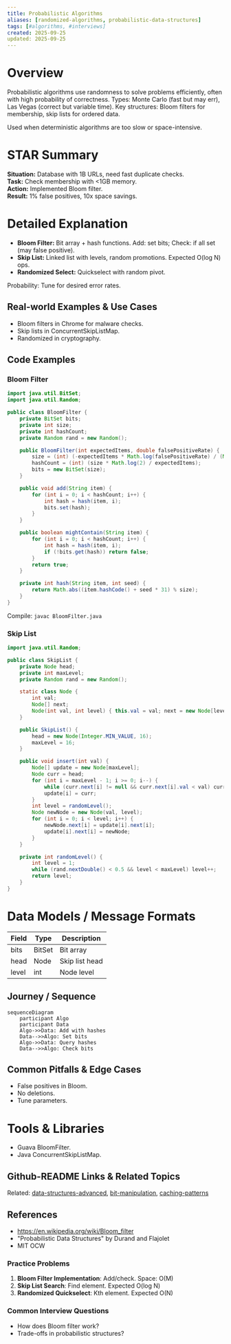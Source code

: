 ```yaml
---
title: Probabilistic Algorithms
aliases: [randomized-algorithms, probabilistic-data-structures]
tags: [#algorithms, #interviews]
created: 2025-09-25
updated: 2025-09-25
---
```


# Overview
Probabilistic algorithms use randomness to solve problems efficiently, often with high probability of correctness. Types: Monte Carlo (fast but may err), Las Vegas (correct but variable time). Key structures: Bloom filters for membership, skip lists for ordered data.

Used when deterministic algorithms are too slow or space-intensive.

# STAR Summary
**Situation:** Database with 1B URLs, need fast duplicate checks.  
**Task:** Check membership with <1GB memory.  
**Action:** Implemented Bloom filter.  
**Result:** 1% false positives, 10x space savings.

# Detailed Explanation
- **Bloom Filter:** Bit array + hash functions. Add: set bits; Check: if all set (may false positive).
- **Skip List:** Linked list with levels, random promotions. Expected O(log N) ops.
- **Randomized Select:** Quickselect with random pivot.

Probability: Tune for desired error rates.

## Real-world Examples & Use Cases
- Bloom filters in Chrome for malware checks.
- Skip lists in ConcurrentSkipListMap.
- Randomized in cryptography.

## Code Examples
### Bloom Filter
```java
import java.util.BitSet;
import java.util.Random;

public class BloomFilter {
    private BitSet bits;
    private int size;
    private int hashCount;
    private Random rand = new Random();

    public BloomFilter(int expectedItems, double falsePositiveRate) {
        size = (int) (-expectedItems * Math.log(falsePositiveRate) / (Math.log(2) * Math.log(2)));
        hashCount = (int) (size * Math.log(2) / expectedItems);
        bits = new BitSet(size);
    }

    public void add(String item) {
        for (int i = 0; i < hashCount; i++) {
            int hash = hash(item, i);
            bits.set(hash);
        }
    }

    public boolean mightContain(String item) {
        for (int i = 0; i < hashCount; i++) {
            int hash = hash(item, i);
            if (!bits.get(hash)) return false;
        }
        return true;
    }

    private int hash(String item, int seed) {
        return Math.abs((item.hashCode() + seed * 31) % size);
    }
}
```

Compile: `javac BloomFilter.java`

### Skip List
```java
import java.util.Random;

public class SkipList {
    private Node head;
    private int maxLevel;
    private Random rand = new Random();

    static class Node {
        int val;
        Node[] next;
        Node(int val, int level) { this.val = val; next = new Node[level]; }
    }

    public SkipList() {
        head = new Node(Integer.MIN_VALUE, 16);
        maxLevel = 16;
    }

    public void insert(int val) {
        Node[] update = new Node[maxLevel];
        Node curr = head;
        for (int i = maxLevel - 1; i >= 0; i--) {
            while (curr.next[i] != null && curr.next[i].val < val) curr = curr.next[i];
            update[i] = curr;
        }
        int level = randomLevel();
        Node newNode = new Node(val, level);
        for (int i = 0; i < level; i++) {
            newNode.next[i] = update[i].next[i];
            update[i].next[i] = newNode;
        }
    }

    private int randomLevel() {
        int level = 1;
        while (rand.nextDouble() < 0.5 && level < maxLevel) level++;
        return level;
    }
}
```

# Data Models / Message Formats
| Field | Type | Description |
|-------|------|-------------|
| bits | BitSet | Bit array |
| head | Node | Skip list head |
| level | int | Node level |

## Journey / Sequence
```mermaid
sequenceDiagram
    participant Algo
    participant Data
    Algo->>Data: Add with hashes
    Data-->>Algo: Set bits
    Algo->>Data: Query hashes
    Data-->>Algo: Check bits
```

## Common Pitfalls & Edge Cases
- False positives in Bloom.
- No deletions.
- Tune parameters.

# Tools & Libraries
- Guava BloomFilter.
- Java ConcurrentSkipListMap.

## Github-README Links & Related Topics
Related: [data-structures-advanced](../data-structures-advanced/), [bit-manipulation](../bit-manipulation/), [caching-patterns](../../system-design/caching-patterns/)

## References
- https://en.wikipedia.org/wiki/Bloom_filter
- "Probabilistic Data Structures" by Durand and Flajolet
- MIT OCW

### Practice Problems
1. **Bloom Filter Implementation**: Add/check. Space: O(M)
2. **Skip List Search**: Find element. Expected O(log N)
3. **Randomized Quickselect**: Kth element. Expected O(N)

### Common Interview Questions
- How does Bloom filter work?
- Trade-offs in probabilistic structures?